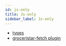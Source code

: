 ```yaml
---
id: js-only
title: Js-only
sidebar_label: Js-only
---
```


* [types]()
* [groceristar-fetch plugin]()
